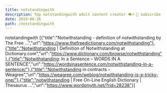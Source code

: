 ```yaml
---
title: notstandingwith
description: Top notstandingwith adult content creator 👁♐️ 👑 subscribe notstandingwith to my porn site below IG notstandingwith
date: 2019-08-26
path: /notstandingwith
---
```


notstandingwith
[{"title":"Notwithstanding - definition of notwithstanding by The Free ...","url":"https://www.thefreedictionary.com/notwithstanding"},{"title":"Notwithstanding | Definition of Notwithstanding at Dictionary.com","url":"https://www.dictionary.com/browse/notwithstanding"},{"title":"Notwithstanding: In a Sentence – WORDS IN A SENTENCE","url":"https://wordsinasentence.com/notwithstanding-in-a-sentence/"},{"title":"Notwithstanding in contracts - Weagree","url":"https://weagree.com/weblog/notwithstanding-is-a-tricky-one/"},{"title":"notwithstanding | Free On-Line English Dictionary | Thesaurus ...","url":"https://www.wordsmyth.net/?rid=28238"}]


